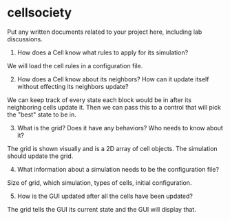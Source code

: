 # cellsociety 

Put any written documents related to your project here, including lab discussions.

1. How does a Cell know what rules to apply for its simulation?
    
We will load the cell rules in a configuration file.

2. How does a Cell know about its neighbors? How can it update itself without effecting its neighbors update?

We can keep track of every state each block would be in after its neighboring cells update it. Then we can pass this to a control that will pick the "best" state to be in.

3. What is the grid? Does it have any behaviors? Who needs to know about it?

The grid is shown visually and is a 2D array of cell objects. The simulation should update the grid. 

4. What information about a simulation needs to be the configuration file?

Size of grid, which simulation, types of cells, initial configuration.

5. How is the GUI updated after all the cells have been updated?

The grid tells the GUI its current state and the GUI will display that.
